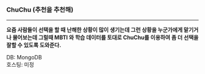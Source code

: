 ### ChuChu (추천을 추천해)

---

__요즘 사람들이 선택을 할 때 난해한 상황이 많이 생기는데 그런 상황을 누군가에게 맡기거나 물어보는데 그럴때 MBTI 와 학습 데이터를 토대로 ChuChu를 이용하여 좀 더 선택을 잘할 수 있도록 도와준다.__


DB: MongoDB  
호스팅: 미정